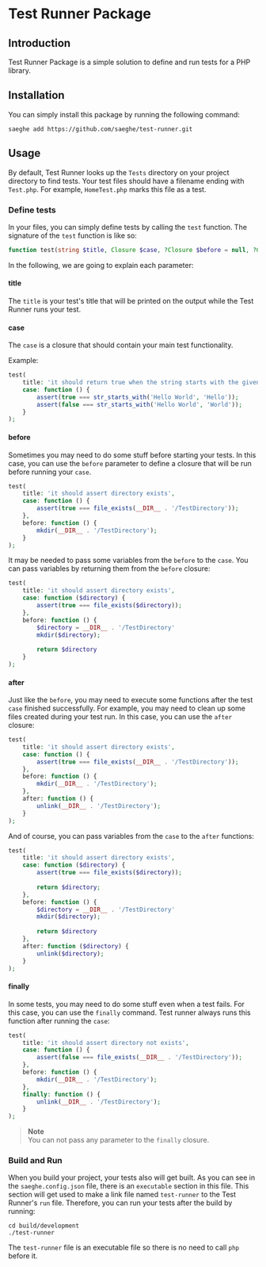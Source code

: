# Test Runner Package

## Introduction

Test Runner Package is a simple solution to define and run tests for a PHP library.

## Installation

You can simply install this package by running the following command:

```shell
saeghe add https://github.com/saeghe/test-runner.git
```

## Usage

By default, Test Runner looks up the `Tests` directory on your project directory to find tests.
Your test files should have a filename ending with `Test.php`. For example, `HomeTest.php` marks this file as a test.

### Define tests

In your files, you can simply define tests by calling the `test` function.
The signature of the `test` function is like so:

```php
function test(string $title, Closure $case, ?Closure $before = null, ?Closure $after = null, ?Closure $finally = null)
```

In the following, we are going to explain each parameter:

#### title

The `title` is your test's title that will be printed on the output while the Test Runner runs your test.

#### case

The `case` is a closure that should contain your main test functionality.

Example:

```php
test(
    title: 'it should return true when the string starts with the given substring',
    case: function () {
        assert(true === str_starts_with('Hello World', 'Hello'));
        assert(false === str_starts_with('Hello World', 'World'));
    }
);
```

#### before

Sometimes you may need to do some stuff before starting your tests.
In this case, you can use the `before` parameter to define a closure that will be run before running your `case`.

```php
test(
    title: 'it should assert directory exists',
    case: function () {
        assert(true === file_exists(__DIR__ . '/TestDirectory'));
    },
    before: function () {
        mkdir(__DIR__ . '/TestDirectory');
    }
);
```

It may be needed to pass some variables from the `before` to the `case`.
You can pass variables by returning them from the `before` closure:

```php
test(
    title: 'it should assert directory exists',
    case: function ($directory) {
        assert(true === file_exists($directory));
    },
    before: function () {
        $directory = __DIR__ . '/TestDirectory' 
        mkdir($directory);
        
        return $directory
    }
);
```

#### after

Just like the `before`, you may need to execute some functions after the test `case` finished successfully.
For example, you may need to clean up some files created during your test run.
In this case, you can use the `after` closure:

```php
test(
    title: 'it should assert directory exists',
    case: function () {
        assert(true === file_exists(__DIR__ . '/TestDirectory'));
    },
    before: function () {
        mkdir(__DIR__ . '/TestDirectory');
    },
    after: function () {
        unlink(__DIR__ . '/TestDirectory');
    }
);
```

And of course, you can pass variables from the `case` to the `after` functions:

```php
test(
    title: 'it should assert directory exists',
    case: function ($directory) {
        assert(true === file_exists($directory));
        
        return $directory;
    },
    before: function () {
        $directory = __DIR__ . '/TestDirectory' 
        mkdir($directory);
        
        return $directory
    },
    after: function ($directory) {
        unlink($directory);
    }
);
```

#### finally

In some tests, you may need to do some stuff even when a test fails.
For this case, you can use the `finally` command.
Test runner always runs this function after running the `case`:

```php
test(
    title: 'it should assert directory not exists',
    case: function () {
        assert(false === file_exists(__DIR__ . '/TestDirectory'));
    },
    before: function () {
        mkdir(__DIR__ . '/TestDirectory');
    },
    finally: function () {
        unlink(__DIR__ . '/TestDirectory');
    }
);
```

> **Note**  
> You can not pass any parameter to the `finally` closure.

### Build and Run

When you build your project, your tests also will get built.
As you can see in the `saeghe.config.json` file, there is an `executable` section in this file.
This section will get used to make a link file named `test-runner` to the Test Runner's `run` file.
Therefore, you can run your tests after the build by running:

```shell
cd build/development
./test-runner
```

The `test-runner` file is an executable file so there is no need to call `php` before it.
